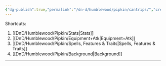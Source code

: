 ```yaml
---
{"dg-publish":true,"permalink":"/dn-d/humblewood/pipkin/cantrips/","created":"2025-05-04T20:11:11.442-07:00","updated":"2025-05-04T20:16:00.429-07:00"}
---
```


Shortcuts:
1. [[DnD/Humblewood/Pipkin/Stats\|Stats]]
2. [[DnD/Humblewood/Pipkin/Equipment+Atk\|Equipment+Atk]]
3. [[DnD/Humblewood/Pipkin/Spells, Features & Traits\|Spells, Features & Traits]]
4. [[DnD/Humblewood/Pipkin/Background\|Background]]

---